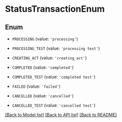 # StatusTransactionEnum


## Enum

* `PROCESSING` (value: `'processing'`)

* `PROCESSING_TEST` (value: `'processing test'`)

* `CREATING_ACT` (value: `'creating_act'`)

* `COMPLETED` (value: `'completed'`)

* `COMPLETED_TEST` (value: `'completed test'`)

* `FAILED` (value: `'failed'`)

* `CANCELLED` (value: `'cancelled'`)

* `CANCELLED_TEST` (value: `'cancelled test'`)

[[Back to Model list]](../README.md#documentation-for-models) [[Back to API list]](../README.md#documentation-for-api-endpoints) [[Back to README]](../README.md)


